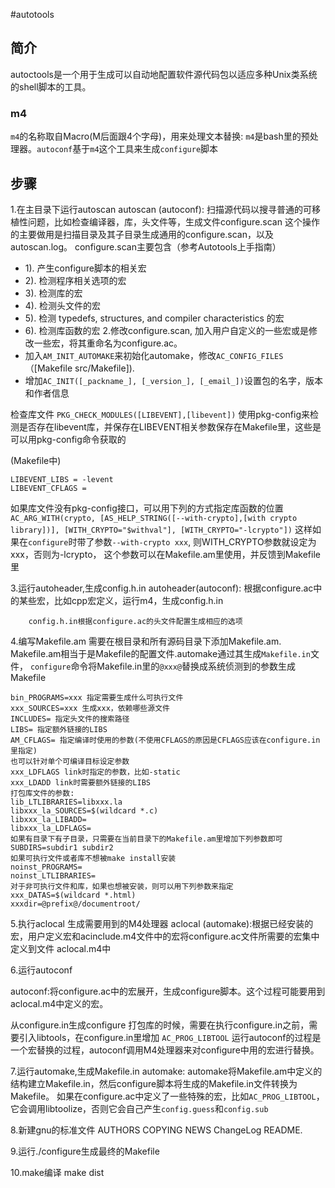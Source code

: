 #autotools

## 简介
autoctools是一个用于生成可以自动地配置软件源代码包以适应多种Unix类系统的shell脚本的工具。

### m4
`m4`的名称取自Macro(M后面跟4个字母)，用来处理文本替换: `m4`是bash里的预处理器。`autoconf`基于`m4`这个工具来生成`configure`脚本

## 步骤
1.在主目录下运行autoscan
autoscan (autoconf): 扫描源代码以搜寻普通的可移植性问题，比如检查编译器，库，头文件等，生成文件configure.scan
     这个操作的主要做用是扫描目录及其子目录生成通用的configure.scan，以及autoscan.log。
     configure.scan主要包含（参考Autotools上手指南）
   * 1). 产生configure脚本的相关宏
   * 2). 检测程序相关选项的宏
   * 3). 检测库的宏
   * 4). 检测头文件的宏
   * 5). 检测  typedefs, structures, and compiler characteristics 的宏
   * 6). 检测库函数的宏
2.修改configure.scan, 加入用户自定义的一些宏或是修改一些宏，将其重命名为configure.ac。
   * 加入`AM_INIT_AUTOMAKE`来初始化automake，修改`AC_CONFIG_FILES`（[Makefile src/Makefile]).
   * 增加`AC_INIT([_packname_], [_version_], [_email_])`设置包的名字，版本和作者信息


检查库文件
`PKG_CHECK_MODULES([LIBEVENT],[libevent])`
 使用pkg-config来检测是否存在libevent库，并保存在LIBEVENT相关参数保存在Makefile里，这些是可以用pkg-config命令获取的

(Makefile中)
```
LIBEVENT_LIBS = -levent
LIBEVENT_CFLAGS =
```
如果库文件没有pkg-config接口，可以用下列的方式指定库函数的位置
`AC_ARG_WITH(crypto, [AS_HELP_STRING([--with-crypto],[with crypto library])], [WITH_CRYPTO="$withval"], [WITH_CRYPTO="-lcrypto"])`
这样如果在`configure`时带了参数`--with-crypto xxx`, 则WITH_CRYPTO参数就设定为xxx，否则为-lcrypto，
这个参数可以在Makefile.am里使用，并反馈到Makefile里



3.运行autoheader,生成config.h.in
autoheader(autoconf): 根据configure.ac中的某些宏，比如cpp宏定义，运行m4，生成config.h.in

        config.h.in根据configure.ac的头文件配置生成相应的选项
4.编写Makefile.am
需要在根目录和所有源码目录下添加Makefile.am. Makefile.am相当于是Makefile的配置文件.automake通过其生成`Makefile.in`文件，
`configure`命令将Makefile.in里的`@xxx@`替换成系统侦测到的参数生成Makefile
```
bin_PROGRAMS=xxx 指定需要生成什么可执行文件
xxx_SOURCES=xxx 生成xxx，依赖哪些源文件
INCLUDES= 指定头文件的搜索路径
LIBS= 指定额外链接的LIBS
AM_CFLAGS= 指定编译时使用的参数(不使用CFLAGS的原因是CFLAGS应该在configure.in里指定)
也可以针对单个可编译目标设定参数
xxx_LDFLAGS link时指定的参数，比如-static
xxx_LDADD link时需要额外链接的LIBS
打包库文件的参数:
lib_LTLIBRARIES=libxxx.la
libxxx_la_SOURCES=$(wildcard *.c)
libxxx_la_LIBADD=
libxxx_la_LDFLAGS=
如果有目录下有子目录，只需要在当前目录下的Makefile.am里增加下列参数即可
SUBDIRS=subdir1 subdir2
如果可执行文件或者库不想被make install安装
noinst_PROGRAMS=
noinst_LTLIBRARIES=
对于非可执行文件和库，如果也想被安装，则可以用下列参数来指定
xxx_DATAS=$(wildcard *.html)
xxxdir=@prefix@/documentroot/
```

5.执行aclocal
生成需要用到的M4处理器
aclocal (automake):根据已经安装的宏，用户定义宏和acinclude.m4文件中的宏将configure.ac文件所需要的宏集中定义到文件 aclocal.m4中

6.运行autoconf

autoconf:将configure.ac中的宏展开，生成configure脚本。这个过程可能要用到aclocal.m4中定义的宏。

从configure.in生成configure
打包库的时候，需要在执行configure.in之前，需要引入libtools，在configure.in里增加
`AC_PROG_LIBTOOL`
运行autoconf的过程是一个宏替换的过程，autoconf调用M4处理器来对configure中用的宏进行替换。

7.运行automake,生成Makefile.in
automake: automake将Makefile.am中定义的结构建立Makefile.in，然后configure脚本将生成的Makefile.in文件转换为Makefile。
如果在configure.ac中定义了一些特殊的宏，比如`AC_PROG_LIBTOOL`，它会调用libtoolize，否则它会自己产生`config.guess`和`config.sub`

8.新建gnu的标准文件 AUTHORS   COPYING  NEWS ChangeLog  README.

9.运行./configure生成最终的Makefile

10.make编译
make dist
